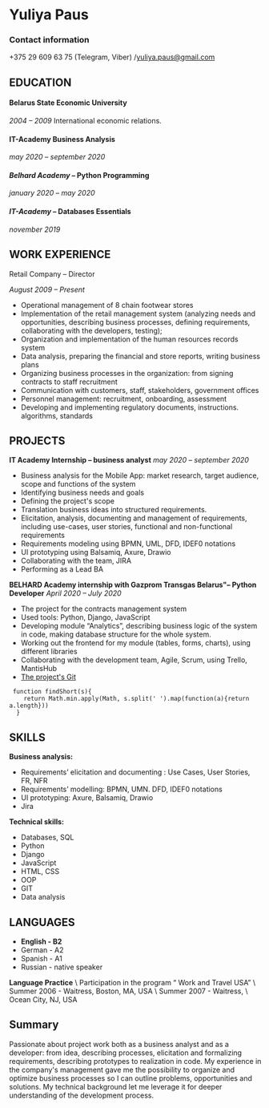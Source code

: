 # **Yuliya Paus**

### **Contact information**
+375 29 609 63 75 (Telegram, Viber)
/yuliya.paus@gmail.com

## **EDUCATION**

#### **Belarus State Economic University** 
*2004 –  2009*
International economic relations.
#### **IT-Academy**          Business Analysis
*may 2020 – september 2020*
#### *Belhard Academy* – Python Programming
*january  2020 – may 2020*
#### *IT-Academy* – Databases Essentials
*november 2019*


## **WORK EXPERIENCE**

Retail Company – Director

*August 2009 – Present*

* Operational management of 8 chain footwear stores
* Implementation of the retail management system (analyzing needs and opportunities, describing business processes, defining requirements, collaborating with the developers, testing);
* Organization and implementation of the human resources records system
* Data analysis, preparing the financial and store reports, writing business plans 
* Organizing business processes in the organization: from signing contracts to staff recruitment
* Communication with customers, staff, stakeholders, government offices 
* Personnel management: recruitment, onboarding,  assessment
* Developing and implementing regulatory documents, instructions. algorithms, standards 


## **PROJECTS**

**IT Academy Internship – business analyst**
*may 2020 – september 2020*
* Business analysis for the Mobile App: market research, target audience, scope and functions of the system 
* Identifying business needs and goals 
* Defining the project's scope
* Translation business ideas into structured requirements.
* Elicitation, analysis, documenting and management of requirements, including use-cases, user stories, functional and non-functional requirements
* Requirements modeling using BPMN, UML, DFD, IDEF0 notations
* UI prototyping using Balsamiq, Axure, Drawio
* Collaborating with the team, JIRA 
* Performing as a Lead BA

**BELHARD Academy internship with Gazprom Transgas Belarus"– Python Developer**
*April 2020 – July 2020*
* The project for the contracts management system 
* Used tools: Python, Django, JavaScript
* Developing module “Analytics”, describing business logic of the system in code, making database structure for the whole system. 
* Working out the frontend for my module (tables, forms, charts), using different libraries 
* Collaborating with the development team, Agile, Scrum, using Trello, MantisHub 
* [The project's Git](https://github.com/yuliyapaus/GAZ)

```
 function findShort(s){
    return Math.min.apply(Math, s.split(' ').map(function(a){return a.length}))
  } 
  ```


## **SKILLS**
**Business analysis:**
- Requirements’ elicitation and documenting : Use Cases, User Stories, FR, NFR
- Requirements’ modelling: BPMN, UMN. DFD, IDEF0 notations
- UI prototyping: Axure, Balsamiq, Drawio
- Jira

**Technical skills:**
- Databases, SQL
- Python
- Django
- JavaScript
- HTML, CSS
- OOP
- GIT
- Data analysis

## **LANGUAGES**

* **English - B2**
* German - А2
* Spanish - А1
* Russian - native speaker 

**Language Practice**
\ Participation in the program “ Work and Travel USA”
\ Summer 2006 - Waitress, Boston, MA, USA
\ Summer 2007 - Waitress,
\ Ocean City, NJ, USA

## **Summary**
Passionate about project work both as a business analyst and as a developer: from idea, describing processes, elicitation and formalizing requirements, describing prototypes to realization in code. My experience in the company's management gave me the possibility to organize and optimize business processes so I can outline problems, opportunities and solutions. My technical background let me leverage it for deeper understanding of the development process. 
